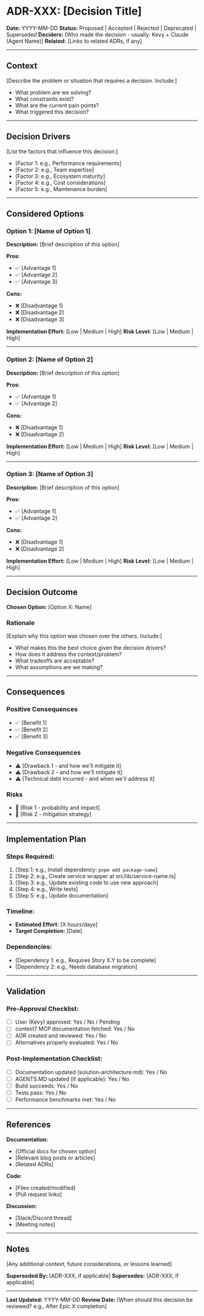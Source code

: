 # ADR-XXX: [Decision Title]

**Date:** YYYY-MM-DD
**Status:** Proposed | Accepted | Rejected | Deprecated | Superseded
**Deciders:** [Who made the decision - usually: Kevy + Claude (Agent Name)]
**Related:** [Links to related ADRs, if any]

---

## Context

[Describe the problem or situation that requires a decision. Include:]
- What problem are we solving?
- What constraints exist?
- What are the current pain points?
- What triggered this decision?

---

## Decision Drivers

[List the factors that influence this decision:]
- [Factor 1: e.g., Performance requirements]
- [Factor 2: e.g., Team expertise]
- [Factor 3: e.g., Ecosystem maturity]
- [Factor 4: e.g., Cost considerations]
- [Factor 5: e.g., Maintenance burden]

---

## Considered Options

### Option 1: [Name of Option 1]
**Description:** [Brief description of this option]

**Pros:**
- ✅ [Advantage 1]
- ✅ [Advantage 2]
- ✅ [Advantage 3]

**Cons:**
- ❌ [Disadvantage 1]
- ❌ [Disadvantage 2]
- ❌ [Disadvantage 3]

**Implementation Effort:** [Low | Medium | High]
**Risk Level:** [Low | Medium | High]

---

### Option 2: [Name of Option 2]
**Description:** [Brief description of this option]

**Pros:**
- ✅ [Advantage 1]
- ✅ [Advantage 2]

**Cons:**
- ❌ [Disadvantage 1]
- ❌ [Disadvantage 2]

**Implementation Effort:** [Low | Medium | High]
**Risk Level:** [Low | Medium | High]

---

### Option 3: [Name of Option 3]
**Description:** [Brief description of this option]

**Pros:**
- ✅ [Advantage 1]
- ✅ [Advantage 2]

**Cons:**
- ❌ [Disadvantage 1]
- ❌ [Disadvantage 2]

**Implementation Effort:** [Low | Medium | High]
**Risk Level:** [Low | Medium | High]

---

## Decision Outcome

**Chosen Option:** [Option X: Name]

### Rationale

[Explain why this option was chosen over the others. Include:]
- What makes this the best choice given the decision drivers?
- How does it address the context/problem?
- What tradeoffs are acceptable?
- What assumptions are we making?

---

## Consequences

### Positive Consequences
- ✅ [Benefit 1]
- ✅ [Benefit 2]
- ✅ [Benefit 3]

### Negative Consequences
- ⚠️ [Drawback 1 - and how we'll mitigate it]
- ⚠️ [Drawback 2 - and how we'll mitigate it]
- ⚠️ [Technical debt incurred - and when we'll address it]

### Risks
- 🚨 [Risk 1 - probability and impact]
- 🚨 [Risk 2 - mitigation strategy]

---

## Implementation Plan

### Steps Required:
1. [Step 1: e.g., Install dependency: `pnpm add package-name`]
2. [Step 2: e.g., Create service wrapper at src/lib/service-name.ts]
3. [Step 3: e.g., Update existing code to use new approach]
4. [Step 4: e.g., Write tests]
5. [Step 5: e.g., Update documentation]

### Timeline:
- **Estimated Effort:** [X hours/days]
- **Target Completion:** [Date]

### Dependencies:
- [Dependency 1: e.g., Requires Story X.Y to be complete]
- [Dependency 2: e.g., Needs database migration]

---

## Validation

### Pre-Approval Checklist:
- [ ] User (Kevy) approved: Yes / No / Pending
- [ ] context7 MCP documentation fetched: Yes / No
- [ ] ADR created and reviewed: Yes / No
- [ ] Alternatives properly evaluated: Yes / No

### Post-Implementation Checklist:
- [ ] Documentation updated (solution-architecture.md): Yes / No
- [ ] AGENTS.MD updated (if applicable): Yes / No
- [ ] Build succeeds: Yes / No
- [ ] Tests pass: Yes / No
- [ ] Performance benchmarks met: Yes / No

---

## References

**Documentation:**
- [Official docs for chosen option]
- [Relevant blog posts or articles]
- [Related ADRs]

**Code:**
- [Files created/modified]
- [Pull request links]

**Discussion:**
- [Slack/Discord thread]
- [Meeting notes]

---

## Notes

[Any additional context, future considerations, or lessons learned]

**Superseded By:** [ADR-XXX, if applicable]
**Supersedes:** [ADR-XXX, if applicable]

---

**Last Updated:** YYYY-MM-DD
**Review Date:** [When should this decision be reviewed? e.g., After Epic X completion]
